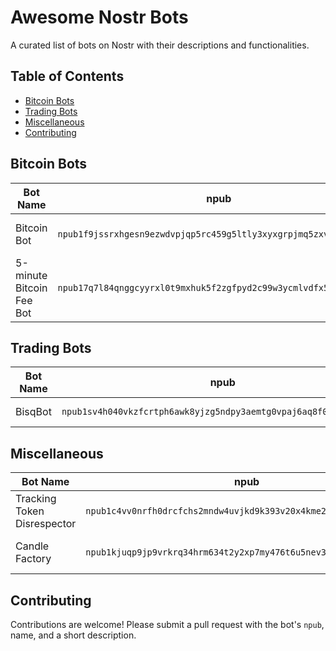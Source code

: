# Awesome Nostr Bots

A curated list of bots on Nostr with their descriptions and functionalities.

## Table of Contents
- [Bitcoin Bots](#bitcoin-bots)
- [Trading Bots](#trading-bots)
- [Miscellaneous](#miscellaneous)
- [Contributing](#contributing)

## Bitcoin Bots
| Bot Name                      | npub                                                         | Description                         |
|-------------------------------|-------------------------------------------------------------|-------------------------------------|
| Bitcoin Bot                   | `npub1f9jssrxhgesn9ezwdvpjqp5rc459g5ltly3xyxgrpjmq5zxvfpds80zglw` | Provides Bitcoin updates            |
| 5-minute Bitcoin Fee Bot      | `npub17q7l84qnggcyyrxl0t9mxhuk5f2zgfpyd2c99w3ycmlvdfx57emqazk5dk` | Shares Bitcoin fee updates every 5 minutes |

## Trading Bots
| Bot Name                      | npub                                                         | Description                         |
|-------------------------------|-------------------------------------------------------------|-------------------------------------|
| BisqBot                       | `npub1sv4h040vkzfcrtph6awk8yjzg5ndpy3aemtg0vpaj6aq8f0r64wqt6jhex` | Bisq trading information           |

## Miscellaneous
| Bot Name                      | npub                                                         | Description                         |
|-------------------------------|-------------------------------------------------------------|-------------------------------------|
| Tracking Token Disrespector   | `npub1c4vv0nrfh0drcfchs2mndw4uvjkd9k393v20x4kme2txev9hhz0qw4cqk7` | Token tracking bot                 |
| Candle Factory                | `npub1kjuqp9jp9vrkrq34hrm634t2y2xp7my476t6u5nev39cef9jtn7s76jd7z` | Generates market candles           |

## Contributing
Contributions are welcome! Please submit a pull request with the bot's `npub`, name, and a short description.


